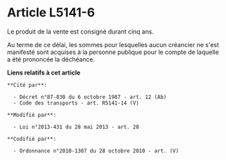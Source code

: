 # Article L5141-6

Le produit de la vente est consigné durant cinq ans.

Au terme de ce délai, les sommes pour lesquelles aucun créancier ne s'est manifesté sont acquises à la personne publique pour
le compte de laquelle a été prononcée la déchéance.

**Liens relatifs à cet article**

	**Cité par**:

	  - Décret n°87-830 du 6 octobre 1987 - art. 12 (Ab)
	  - Code des transports - art. R5141-14 (V)

	**Modifié par**:

	  - Loi n°2013-431 du 28 mai 2013 - art. 28

	**Codifié par**:

	  - Ordonnance n°2010-1307 du 28 octobre 2010 - art. (V)

